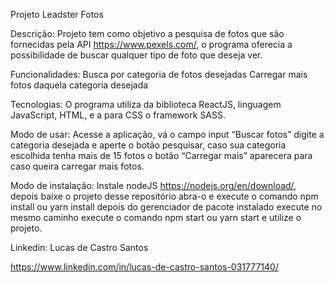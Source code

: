 Projeto Leadster Fotos

Descrição:
Projeto tem como objetivo a pesquisa de fotos que são fornecidas pela API https://www.pexels.com/, o programa oferecia a possibilidade de buscar qualquer tipo de foto que deseja ver.

Funcionalidades:
Busca por categoria de fotos desejadas 
Carregar mais fotos daquela categoria desejada

Tecnologias: 
O programa utiliza da biblioteca ReactJS, linguagem JavaScript, HTML, e a para CSS o framework SASS. 

Modo de usar: 
Acesse a aplicação, vá o campo input “Buscar fotos” digite a categoria desejada e aperte o botão pesquisar, caso sua categoria escolhida tenha mais de 15 fotos o botão “Carregar mais” aparecera para caso queira carregar mais fotos.

Modo de instalação:
Instale nodeJS https://nodejs.org/en/download/, depois baixe o projeto desse repositório abra-o e execute o comando npm install ou yarn install depois do gerenciador de pacote instalado execute no mesmo caminho execute o comando npm start ou yarn start e utilize o projeto. 

Linkedin:
Lucas de Castro Santos

https://www.linkedin.com/in/lucas-de-castro-santos-031777140/ 


